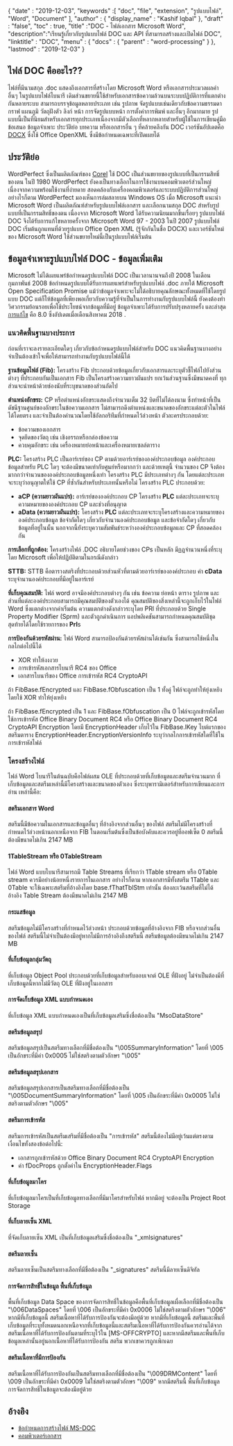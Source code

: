 {
  "date" : "2019-12-03",
  "keywords" :[ "doc", "file", "extension", "รูปแบบไฟล์", "Word", "Document" ],
  "author" : {
    "display_name" : "Kashif Iqbal"
},
  "draft" : "false",
  "toc" : true,
  "title" :"DOC - ไฟล์เอกสาร Microsoft Word",
  "description":"เรียนรู้เกี่ยวกับรูปแบบไฟล์ DOC และ API ที่สามารถสร้างและเปิดไฟล์ DOC",
  "linktitle" : "DOC",
  "menu" : {
    "docs" : {
      "parent" : "word-processing"
}
},
  "lastmod" : "2019-12-03"
}

## ไฟล์ DOC คืออะไร??

ไฟล์ที่มีนามสกุล .doc แสดงถึงเอกสารที่สร้างโดย Microsoft Word หรือเอกสารประมวลผลคำอื่นๆ ในรูปแบบไฟล์ไบนารี เดิมส่วนขยายนี้ใช้สำหรับเอกสารข้อความล้วนบนระบบปฏิบัติการที่แตกต่างกันหลายระบบ สามารถบรรจุข้อมูลหลายประเภท เช่น รูปภาพ จัดรูปแบบเช่นเดียวกับข้อความธรรมดา กราฟ แผนภูมิ วัตถุฝังตัว ลิงก์ หน้า การจัดรูปแบบหน้า การตั้งค่าการพิมพ์ และอื่นๆ อีกมากมาย รูปแบบนี้เป็นที่นิยมสำหรับเอกสารทุกประเภทเนื่องจากมีตัวเลือกที่หลากหลายสำหรับผู้ใช้ในการเขียนคู่มือ ข้อเสนอ ข้อมูลจำเพาะ ประวัติย่อ บทความ หรือเอกสารอื่น ๆ ที่คล้ายคลึงกัน DOC เวอร์ชันอัปเดตคือ [DOCX](/th/word-processing/docx/) ซึ่งใช้ Office OpenXML ซึ่งมีข้อกำหนดเฉพาะที่เปิดเผยได้

## ประวัติย่อ ##

WordPerfect ซึ่งเป็นผลิตภัณฑ์ของ [Corel](https://www.corel.com/en/) ใช้ DOC เป็นส่วนขยายของรูปแบบที่เป็นกรรมสิทธิ์ของตน ในปี 1980 WordPerfect ยังคงเป็นทางเลือกในการใช้งานบนคอมพิวเตอร์ส่วนใหญ่ เนื่องจากความพร้อมใช้งานที่ง่ายดาย สอดคล้องกับเครื่องคอมพิวเตอร์และระบบปฏิบัติการส่วนใหญ่ อย่างไรก็ตาม WordPerfect มองเห็นการล่มสลายบน Windows OS เมื่อ Microsoft แนะนำ Microsoft Word เป็นผลิตภัณฑ์สำหรับรูปแบบไฟล์เอกสาร และเลือกนามสกุล DOC สำหรับรูปแบบที่เป็นกรรมสิทธิ์ของตน เนื่องจาก Microsoft Word ได้รับความนิยมมากขึ้นเรื่อยๆ รูปแบบไฟล์ DOC จึงได้รับการแก้ไขหลายครั้งจาก Microsoft Word 97 - 2003 ในปี 2007 รูปแบบไฟล์ DOC เริ่มต้นถูกแทนที่ด้วยรูปแบบ Office Open XML (รู้จักกันในชื่อ DOCX) และเวอร์ชันใหม่ของ Microsoft Word ใช้ส่วนขยายใหม่นี้เป็นรูปแบบไฟล์เริ่มต้น

## ข้อมูลจำเพาะรูปแบบไฟล์ DOC - ข้อมูลเพิ่มเติม

Microsoft ไม่ได้เผยแพร่ข้อกำหนดรูปแบบไฟล์ DOC เป็นเวลานานจนถึงปี 2008 ในเดือนกุมภาพันธ์ 2008 ข้อกำหนดรูปแบบได้รับการเผยแพร่สำหรับรูปแบบไฟล์ .doc ภายใต้ Microsoft Open Specification Promise แม้ว่าข้อมูลจำเพาะจะไม่ได้อธิบายคุณลักษณะทั้งหมดที่ใช้โดยรูปแบบ DOC แต่ก็ให้ข้อมูลที่เพียงพอเกี่ยวกับความรู้ที่จำเป็นในการทำงานกับรูปแบบไฟล์นี้ ยังคงต้องทำวิศวกรรมย้อนรอยเพื่อใช้ประโยชน์จากข้อมูลที่มีอยู่ ข้อมูลจำเพาะได้รับการปรับปรุงหลายครั้ง และล่าสุด [การแก้ไข](https://msdn.microsoft.com/en-us/library/cc313153(v#office.12).aspx) คือ 8.0 ซึ่งอัปเดตเมื่อเดือนสิงหาคม 2018 .

### แนวคิดพื้นฐานบางประการ ###

ก่อนที่เราจะลงรายละเอียดใดๆ เกี่ยวกับข้อกำหนดรูปแบบไฟล์สำหรับ DOC แนวคิดพื้นฐานบางอย่างจำเป็นต้องเข้าใจเพื่อให้สามารถทำงานกับรูปแบบไฟล์นี้ได้

**ฐานข้อมูลไฟล์ (Fib):** โครงสร้าง Fib ประกอบด้วยข้อมูลเกี่ยวกับเอกสารและระบุตัวชี้ไฟล์ไปยังส่วนต่างๆ ที่ประกอบกันเป็นเอกสาร
Fib เป็นโครงสร้างความยาวผันแปร ยกเว้นส่วนฐานซึ่งมีขนาดคงที่ ทุกส่วนจะนำหน้าด้วยช่องนับที่ระบุขนาดของส่วนถัดไป

**ตำแหน่งอักขระ:** CP หรือตำแหน่งอักขระแสดงถึงจำนวนเต็ม 32 บิตที่ไม่ได้ลงนาม ซึ่งทำหน้าที่เป็นดัชนีฐานศูนย์ของอักขระในข้อความเอกสาร ไม่สามารถดึงตำแหน่งและขนาดของอักขระแต่ละตัวในไฟล์ได้โดยตรง และจำเป็นต้องคำนวณโดยใช้อัลกอริทึมที่กำหนดไว้ล่วงหน้า ตัวละครประกอบด้วย:

* ข้อความของเอกสาร
* จุดยึดของวัตถุ เช่น เชิงอรรถหรือกล่องข้อความ
* ควบคุมอักขระ เช่น เครื่องหมายย่อหน้าและเครื่องหมายเซลล์ตาราง

**PLC:** โครงสร้าง PLC เป็นอาร์เรย์ของ CP ตามด้วยอาร์เรย์ขององค์ประกอบข้อมูล องค์ประกอบข้อมูลสำหรับ PLC ใดๆ จะต้องมีขนาดเท่ากับศูนย์หรือมากกว่า และด้วยเหตุนี้ จำนวนของ CP จึงต้องมากกว่าจำนวนขององค์ประกอบข้อมูลหนึ่งเท่า โครงสร้าง PLC มีประเภทต่างๆ กัน โดยแต่ละประเภทจะระบุว่าอนุญาตให้ใช้ CP ที่ซ้ำกันสำหรับประเภทนั้นหรือไม่ โครงสร้าง PLC ประกอบด้วย:

* **aCP (ความยาวผันแปร):** อาร์เรย์ขององค์ประกอบ CP โครงสร้าง **PLC** แต่ละประเภทจะระบุความหมายขององค์ประกอบ CP และช่วงที่อนุญาต
* **aData (ความยาวผันแปร):** โครงสร้าง **PLC** แต่ละประเภทจะระบุโครงสร้างและความหมายขององค์ประกอบข้อมูล ข้อจำกัดใดๆ เกี่ยวกับจำนวนองค์ประกอบข้อมูล และข้อจำกัดใดๆ เกี่ยวกับข้อมูลที่อยู่ในนั้น นอกจากนี้ยังระบุความสัมพันธ์ระหว่างองค์ประกอบข้อมูลและ CP ที่สอดคล้องกัน

**การเลือกที่ถูกต้อง:** โครงสร้างไฟล์ .DOC อธิบายโดยช่วงของ CPs เป็นหลัก มี[กฎ](https://msdn.microsoft.com/en-us/library/dd908861(v#office.12).aspx)จำนวนหนึ่งที่ระบุโดย Microsoft เพื่อให้ปฏิบัติตามในกรณีดังกล่าว

**STTB:** STTB คือตารางสตริงที่ประกอบด้วยส่วนหัวที่ตามด้วยอาร์เรย์ขององค์ประกอบ ค่า **cData** ระบุจำนวนองค์ประกอบที่มีอยู่ในอาร์เรย์

**ที่เก็บคุณสมบัติ:** ไฟล์ word อาจมีองค์ประกอบต่างๆ กัน เช่น ข้อความ ย่อหน้า ตาราง รูปภาพ และส่วนที่แต่ละองค์ประกอบสามารถมีคุณสมบัติของตัวเองได้ คุณสมบัติของสิ่งเหล่านี้จะถูกเก็บไว้ในไฟล์ Word ซึ่งแตกต่างจากค่าเริ่มต้น ความแตกต่างดังกล่าวระบุโดย PRl ที่ประกอบด้วย Single Property Modifier (Sprm) และตัวถูกดำเนินการ แอปพลิเคชันสามารถกำหนดคุณสมบัติชุดสุดท้ายได้โดยใช้รายการของ **Prl**s

**การป้องกันด้วยรหัสผ่าน:** ไฟล์ Word สามารถป้องกันด้วยรหัสผ่านได้เช่นกัน ซึ่งสามารถใช้หนึ่งในกลไกต่อไปนี้ได้

* XOR ทำให้งงงวย
* การเข้ารหัสเอกสารไบนารี RC4 ของ Office
* เอกสารไบนารีของ Office การเข้ารหัส RC4 CryptoAPI

ถ้า FibBase.fEncrypted และ FibBase.fObfuscation เป็น 1 ทั้งคู่ ไฟล์จะถูกทำให้ยุ่งเหยิงโดยใช้ XOR ทำให้ยุ่งเหยิง

ถ้า FibBase.fEncrypted เป็น 1 และ FibBase.fObfuscation เป็น 0 ไฟล์จะถูกเข้ารหัสโดยใช้การเข้ารหัส Office Binary Document RC4 หรือ Office Binary Document RC4 CryptoAPI Encryption โดยมี EncryptionHeader เก็บไว้ใน FibBase.lKey ไบต์แรกของสตรีมตาราง EncryptionHeader.EncryptionVersionInfo ระบุว่ากลไกการเข้ารหัสใดที่ใช้ในการเข้ารหัสไฟล์

### โครงสร้างไฟล์ ###

ไฟล์ Word ไบนารีในต้นฉบับคือไฟล์ผสม OLE ที่ประกอบด้วยที่เก็บข้อมูลและสตรีมจำนวนมาก ที่เก็บข้อมูลและสตรีมเหล่านี้มีโครงสร้างและขนาดของตัวเอง ซึ่งระบุพารามิเตอร์สำหรับการเขียนและการอ่าน เหล่านี้คือ:

#### สตรีมเอกสาร Word ####

สตรีมนี้มีข้อความในเอกสารและข้อมูลอื่นๆ ที่อ้างอิงจากส่วนอื่นๆ ของไฟล์ สตรีมไม่มีโครงสร้างที่กำหนดไว้ล่วงหน้านอกเหนือจาก FIB ในตอนเริ่มต้นซึ่งเป็นข้อบังคับและควรอยู่ที่ออฟเซ็ต 0 สตรีมนี้ต้องมีขนาดไม่เกิน 2147 MB

#### 1TableStream หรือ 0TableStream ####

ไฟล์ Word แบบไบนารีสามารถมี Table Streams ที่เรียกว่า 1Table stream หรือ 0Table stream ควรมีอย่างน้อยหนึ่งรายการในเอกสาร อย่างไรก็ตาม หากเอกสารมีทั้งสตรีม 1Table และ 0Table จะใช้เฉพาะสตรีมที่อ้างอิงโดย base.fThatTblStm เท่านั้น ต้องละเว้นสตรีมที่ไม่ได้อ้างอิง
Table Stream ต้องมีขนาดไม่เกิน 2147 MB

#### กระแสข้อมูล ####

สตรีมข้อมูลไม่มีโครงสร้างที่กำหนดไว้ล่วงหน้า ประกอบด้วยข้อมูลที่อ้างอิงจาก FIB หรือจากส่วนอื่นของไฟล์ สตรีมนี้ไม่จำเป็นต้องมีอยู่หากไม่มีการอ้างอิงถึงสตรีมนี้ สตรีมข้อมูลต้องมีขนาดไม่เกิน 2147 MB

#### ที่เก็บข้อมูลกลุ่มวัตถุ ####

ที่เก็บข้อมูล Object Pool ประกอบด้วยที่เก็บข้อมูลสำหรับออบเจกต์ OLE ที่ฝังอยู่ ไม่จำเป็นต้องมีที่เก็บข้อมูลนี้หากไม่มีวัตถุ OLE ที่ฝังอยู่ในเอกสาร

#### การจัดเก็บข้อมูล XML แบบกำหนดเอง ####

ที่เก็บข้อมูล XML แบบกำหนดเองเป็นที่เก็บข้อมูลเสริมซึ่งชื่อต้องเป็น "MsoDataStore"

#### สตรีมข้อมูลสรุป ####

สตรีมข้อมูลสรุปเป็นสตรีมทางเลือกที่มีชื่อต้องเป็น "\005SummaryInformation" โดยที่ \005 เป็นอักขระที่มีค่า 0x0005 ไม่ใช่สตริงตามตัวอักษร "\005"

#### สตรีมข้อมูลสรุปเอกสาร ####

สตรีมข้อมูลสรุปเอกสารเป็นสตรีมทางเลือกที่มีชื่อต้องเป็น "\005DocumentSummaryInformation" โดยที่ \005 เป็นอักขระที่มีค่า 0x0005 ไม่ใช่สตริงตามตัวอักษร "\005"

#### สตรีมการเข้ารหัส ####

สตรีมการเข้ารหัสเป็นสตรีมเสริมที่มีชื่อต้องเป็น "การเข้ารหัส" สตรีมนี้ต้องไม่มีอยู่เว้นแต่ตรงตามเงื่อนไขทั้งสองข้อต่อไปนี้:

* เอกสารถูกเข้ารหัสด้วย Office Binary Document RC4 CryptoAPI Encryption
* ค่า fDocProps ถูกตั้งค่าใน EncryptionHeader.Flags

#### ที่เก็บข้อมูลมาโคร ####

ที่เก็บข้อมูลมาโครเป็นที่เก็บข้อมูลทางเลือกที่มีมาโครสำหรับไฟล์ หากมีอยู่ จะต้องเป็น Project Root Storage

#### ที่เก็บลายเซ็น XML ####

ที่จัดเก็บลายเซ็น XML เป็นที่เก็บข้อมูลเสริมซึ่งชื่อต้องเป็น "_xmlsignatures"

#### สตรีมลายเซ็น ####

สตรีมลายเซ็นเป็นสตรีมทางเลือกที่มีชื่อต้องเป็น "_signatures" สตรีมนี้มีลายเซ็นดิจิทัล

#### การจัดการสิทธิ์ในข้อมูล พื้นที่เก็บข้อมูล ####

พื้นที่เก็บข้อมูล Data Space ของการจัดการสิทธิ์ในข้อมูลคือพื้นที่เก็บข้อมูลเผื่อเลือกที่มีชื่อต้องเป็น "\006DataSpaces" โดยที่ \006 เป็นอักขระที่มีค่า 0x0006 ไม่ใช่สตริงตามตัวอักษร "\006" หากมีที่เก็บข้อมูลนี้ สตรีมเนื้อหาที่ได้รับการป้องกันจะต้องมีอยู่ด้วย
หากมีที่เก็บข้อมูลนี้ สตรีมและพื้นที่เก็บข้อมูลที่ระบุทั้งหมดนอกเหนือจากที่เก็บข้อมูลนี้และสตรีมเนื้อหาที่ได้รับการป้องกันควรอ่านได้จากสตรีมเนื้อหาที่ได้รับการป้องกันตามที่ระบุไว้ใน [MS-OFFCRYPTO] และหากมีสตรีมและพื้นที่เก็บข้อมูลเหล่านั้นอยู่นอกเนื้อหาที่ได้รับการป้องกัน สตรีม พวกเขาควรถูกเพิกเฉย

#### สตรีมเนื้อหาที่มีการป้องกัน ####

สตรีมเนื้อหาที่ได้รับการป้องกันเป็นสตรีมทางเลือกที่มีชื่อต้องเป็น "\009DRMContent" โดยที่ \009 เป็นอักขระที่มีค่า 0x0009 ไม่ใช่สตริงตามตัวอักษร "\009"
หากมีสตรีมนี้ พื้นที่เก็บข้อมูลการจัดการสิทธิ์ในข้อมูลจะต้องมีอยู่ด้วย

## อ้างอิง ##

* [ข้อกำหนดการสร้างไฟล์ MS-DOC](https://msdn.microsoft.com/en-us/library/cc313153(v#office.12).aspx)
* [คอมพิวเตอร์เอกสาร](https://en.wikipedia.org/wiki/Doc_(computing))

